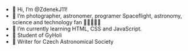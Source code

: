 - 👋 Hi, I’m @ZdenekJ11!
- 👀 I’m photographer, astronomer, programer 
Spaceflight, astronomy, science and technology fan 📸:milky_way::man_technologist::rocket:
- 🌱 I’m currently learning HTML, CSS and JavaScript.
- 🎒 Student of GyHoli
- 🌠 Writer for Czech Astronomical Society

<!---
ZdenekJ11/ZdenekJ11 is a ✨ special ✨ repository because its `README.md` (this file) appears on your GitHub profile.
You can click the Preview link to take a look at your changes.
--->
